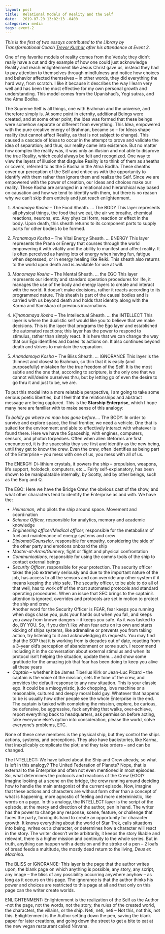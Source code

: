 ```yaml
---
layout: post
title:  Relational Models of Reality and the Self
date:   2019-07-20 13:02:13 -0400
categories: media
tags: event-2
---
```


<em>This is the first of two essays contributed to the Library by Transformational Coach <a href="http://analternateparadigm.com/">Trevor Kuchar</a> after his attendence at Event 2.</em>

One of my favorite models of reality comes from the Veda’s; they didn’t really have a cut and dry example of how one could just acknowledge Reality and reach enlightenment like Jesus Christ gave us, instead they had to pay attention to themselves through mindfulness and notice how choices and behavior affected themselves – in other words, they did everything the hard way, from scratch. I like it because it describes the way I learn very well and has been the most effective for my own personal growth and understanding. This model comes from the Upanishad’s, Yogi sutras, and the Atma Bodha.

The Supreme Self is all things, one with Brahman and the universe, and therefore simply is. At some point in eternity, additional Beings were created, and at some other point, the Idea was formed that these beings were somehow separate or different from everything. This Idea, empowered with the pure creative energy of Brahman, became so – for Ideas shape reality (but cannot affect Reality, as that is not subject to change). This caused a cascade of Ideas to occur in the attempt to prove and validate the idea of separation; and thus, our reality came into existence. But no matter how complex the reality was, it was only an illusion and not able to disprove the true Reality, which could always be felt and recognized.
One way to view the layers of illusion that disguise Reality is to think of them as sheaths or covers, referred to as the 5 Kosha in the Atma Bodha. These sheaths cover our perception of the Self and entice us with the opportunity to identify with them rather than ignore them and realize the Self. Since we are empowered with the power of creation, our Ideas and choices make our reality. These Kosha are arranged in a relational and hierarchical way based on causation and how we tend to identify with them, but there is no reason why we can’t skip them entirely and just reach enlightenment.

1. *Annamaya Kosha* – The Food Sheath. ... The BODY
      This layer represents all physical things, the food that we eat, the air we breathe, chemical reactions, neurons, etc. Any physical form, reaction or effect in the body. Upon death, this sheath returns to its component parts to supply parts for other bodies to be formed.

2. *Pranamaya Kosha* – The Vital Energy Sheath. ... ENERGY
    This layer represents the Prana or Energy that courses through the world empowering it with vitality and the ability to manifest and affect reality. It is often perceived as having lots of energy when having fun, fatigue when depressed, or in energy healing like Reiki. This sheath also returns to the world upon death and is available for use at will.

3.	*Manomaya Kosha* – The Mental Sheath. ... the EGO
    This layer represents our identity and standard operation procedures for life, it manages the use of the body and energy layers to create and interact with the world. It doesn’t make decisions, rather it reacts according to its programmed nature. This sheath is part of the causal bodies and is carried with us beyond death and holds that identity along with the Karma and Samskara of previous incarnations. 

4.	*Vijnanamaya Kosha* – The Intellectual Sheath. ... the INTELLECT
	This layer is where the dualistic self would like you to believe that we make decisions. This is the layer that programs the Ego layer and established the automated reactions; this layer has the power to respond to stimulus, rather than simply react. It is here that we can change the way that our Ego identifies and bases its actions on. It also continues beyond death and strives to maintain the separation.

5.	*Anandamaya Kosha* – The Bliss Sheath. … IGNORANCE
	This layer is the thinnest and closest to Brahman, so thin that it is easily (and purposefully) mistaken for the true freedom of the Self. It is the most subtle and the one that, according to scripture, is the only one that we cannot will/desire ourselves thru, but by letting go of even the desire to go thru it and just to be, we are.

To put this model into a more relatable perspective, I am going to take some serious poetic liberties, but I feel that the relationships and abstract message are being captured. This is the **Starship Enterprise**, which I hope many here are familiar with to make sense of this analogy:

*To boldly go where no man has gone before….*
The BODY: In order to survive and explore space, the final frontier, we need a vehicle. One that is suited for the environment and able to effectively interact with whatever is found there. Here we have the Spaceship, with engines, computers, sensors, and photon torpedoes. Often when alien lifeforms are first encountered, it is the spaceship they see first and identify as the new being, until they get to know the crew. Even the crew, often identifies as being part of the Enterprise – you mess with one of us, you mess with all of us.

The ENERGY: Di-lithium crystals, it powers the ship – propulsion, weapons, life support, holodeck, computers, etc…  Fairly self-explanatory, has been shown to be manipulatable internally, by Scotty, and by other beings, such as the Borg and Q.

The EGO: Here we have the Bridge Crew, the obvious cast of the show, and what other characters tend to identify the Enterprise as and with. We have the:
* *Helmsman,* who pilots the ship around space. Movement and coordination
* *Science Officer,* responsible for analytics, memory and academic knowledge
* *Engineering officer/Medical officer,* responsible for the metabolism of fuel and maintenance of energy systems and crew
* *Diplomat/Counselor,* responsible for empathy, considering the side of the other party and emotions onboard the ship
* *Master-at-Arms/Gunnery,* fight or flight and physical confrontation
* *Communications,* responsible for using the comms tools of the ship to contact external beings
* *Security Officer*, responsible for your protection. The security officer takes the job extremely seriously and due to the important nature of the job, has access to all the sensors and can override any other system if it means keeping the ship safe. The security officer, to be able to do all of that well, has to work off of the most automated protocols and standard operating procedures. When an issue that SEC brings to the captain’s attention is ignored, overrides and protocols are set in motion to protect the ship and crew.  
Another word for the Security Officer is FEAR, fear keeps you running when dogs chase you, puts your hands out when you fall, and keeps you away from known dangers – it keeps you safe. As it was tasked to do, BY YOU. So, if you don’t like when fear acts on its own and starts kicking of ships systems, like adrenaline or prevents you from taking action, try listening to it and acknowledging its requests. You may find that the SOP that it is working from is decades out of date, reacting from a 3-year old’s perception of abandonment or some such. I recommend including it in the conversation about external stimulus and when its protocol isn’t helping the situation, update them… and show some gratitude for the amazing job that fear has been doing to keep you alive all these years
* *Captain* – whether it be James Tiberius Kirk or Jean-Luc Picard – the captain is the voice of the mission, sets the tone of the crew, and provides the default response to any new situation. This is your classic ego. It could be a misogynistic, judo chopping, love machine or a reasonable, cultured and deeply moral bald guy. Whatever that happens to be is usually how other people see the whole Enterprise in the end. The captain is tasked with completing the mission, explore, be curious, be defensive, be aggressive, fuck anything that walks, over-achieve, report everything back to headquarters, ask permission before acting, take everyone else’s option into consideration, please the world, solve everyone’s problems, ETC.

None of these crew members is the physical ship, but they control the ships actions, systems, and perceptions. They also have backstories, like Karma, that inexplicably complicate the plot; and they take orders – and can be changed.

The INTELLECT: We have talked about the Ship and Crew already, so what is left in this analogy? The United Federation of Planets? Nope, that is external to the Enterprise and often not even mentioned in most episodes. So, what determines the protocols and reactions of the Crew (EGO)?
Imagine looking at a scene on the bridge, the crew running around deciding how to handle the main antagonist of the current episode. Now, imagine that these actions and characters are without form other than a concept of what is happening, more agnostic of feeling and more deterministic, like words on a page. 
In this analogy, the INTELLECT layer is the script of the episode, at the mercy and direction of the author, pen in hand. The writer has the power to change any response, scene, feature, or challenge that faces the party, forcing its hand to create an opportunity for character growth. It knows everything about the world of Star Trek, calls situations into being, writes out a character, or determines how a character will react in the story. The writer doesn’t write arbitrarily, it keeps the story likable and relevant, there is a higher mission and continuity to the whole series. But in truth, anything can happen with a decision and the stroke of a pen – 2 loafs of bread feeds a multitude, the mostly dead return to the living, *Deus ex Machina.*

The BLISS or IGNORANCE: This layer is the page that the author writes upon, the blank page on which anything is possible, any story, any script, any image – the bliss of any possibility occurring anywhere anyhow – as long as it occurs on this page. The ignorance is that the author thinks his power and choices are restricted to this page at all and that only on this page can the writer create worlds. 

ENLIGHTENMENT: Enlightenment is the realization of the Self as the Author -not the page, not the words, not the story, the rules of the created world, the characters, the villains, or the ship. Neti, neti, neti – Not this, not this, not this. Enlightenment is the Author setting down the pen, saving the blank paper for later creations, and going down the street to get a bite to eat at the new vegan restaurant called Nirvana.
